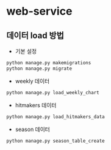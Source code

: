 # web-service
## 데이터 load 방법
- 기본 설정
```python
python manage.py makemigrations
python manage.py migrate
```

- weekly 데이터
```python
python manage.py load_weekly_chart
```

- hitmakers 데이터

```python
python manage.py load_hitmakers_data
```

- season 데이터
```python
python manage.py season_table_create
```
